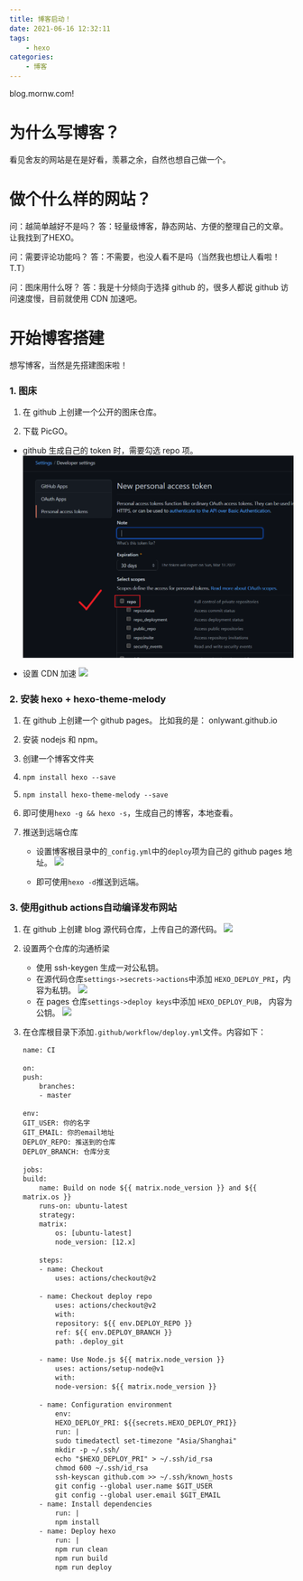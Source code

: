 ```yaml
---
title: 博客启动！
date: 2021-06-16 12:32:11
tags: 
	- hexo
categories:
	- 博客
---
```


blog.mornw.com!
<!-- more -->

# 为什么写博客？

看见舍友的网站是在是好看，羡慕之余，自然也想自己做一个。

# 做个什么样的网站？

问：越简单越好不是吗？
答：轻量级博客，静态网站、方便的整理自己的文章。让我找到了HEXO。

问：需要评论功能吗？
答：不需要，也没人看不是吗（当然我也想让人看啦！T.T）

问：图床用什么呀？
答：我是十分倾向于选择 github 的，很多人都说 github 访问速度慢，目前就使用 CDN 加速吧。

# 开始博客搭建

想写博客，当然是先搭建图床啦！

### 1. 图床

1. 在 github 上创建一个公开的图床仓库。

2. 下载 PicGO。
 - github 生成自己的 token 时，需要勾选 repo 项。
  ![](https://raw.githubusercontent.com/onlywant/blog_img/main/img/hexo_write/20220211152431.png)

  - 设置 CDN 加速
 ![](https://cdn.jsdelivr.net/gh/onlywant/blog_img/img/hexo_write/20220211153922.png)

### 2. 安装 hexo + hexo-theme-melody

1. 在 github 上创建一个 github pages。
 比如我的是： onlywant.github.io

2. 安装 nodejs 和 npm。

3. 创建一个博客文件夹

4. ```npm install hexo --save```

5. ```npm install hexo-theme-melody --save```

6. 即可使用`hexo -g && hexo -s`，生成自己的博客，本地查看。

7. 推送到远端仓库
	- 设置博客根目录中的`_config.yml`中的`deploy`项为自己的 github pages 地址。
 ![](https://cdn.jsdelivr.net/gh/onlywant/blog_img/img/hexo_write/20220211154803.png)

	- 即可使用`hexo -d`推送到远端。

### 3. 使用github actions自动编译发布网站
1. 在 github 上创建 blog 源代码仓库，上传自己的源代码。
![](https://cdn.jsdelivr.net/gh/onlywant/blog_img/img/hexo_write/20220211155536.png)

2. 设置两个仓库的沟通桥梁
	- 使用 ssh-keygen 生成一对公私钥。
	- 在源代码仓库`settings->secrets->actions`中添加 `HEXO_DEPLOY_PRI`，内容为私钥。
	![](https://cdn.jsdelivr.net/gh/onlywant/blog_img/img/hexo_write/20220211160209.png)
	- 在 pages 仓库`settings->deploy keys`中添加 `HEXO_DEPLOY_PUB`， 内容为公钥。
	![](https://cdn.jsdelivr.net/gh/onlywant/blog_img/img/hexo_write/20220211160502.png)

3. 在仓库根目录下添加`.github/workflow/deploy.yml`文件。内容如下：
	```
	name: CI

	on:
	push:
		branches:
		- master

	env:
	GIT_USER: 你的名字
	GIT_EMAIL: 你的email地址
	DEPLOY_REPO: 推送到的仓库
	DEPLOY_BRANCH: 仓库分支

	jobs:
	build:
		name: Build on node ${{ matrix.node_version }} and ${{ matrix.os }}
		runs-on: ubuntu-latest
		strategy:
		matrix:
			os: [ubuntu-latest]
			node_version: [12.x]

		steps:
		- name: Checkout
			uses: actions/checkout@v2

		- name: Checkout deploy repo
			uses: actions/checkout@v2
			with:
			repository: ${{ env.DEPLOY_REPO }}
			ref: ${{ env.DEPLOY_BRANCH }}
			path: .deploy_git

		- name: Use Node.js ${{ matrix.node_version }}
			uses: actions/setup-node@v1
			with:
			node-version: ${{ matrix.node_version }}

		- name: Configuration environment
			env:
			HEXO_DEPLOY_PRI: ${{secrets.HEXO_DEPLOY_PRI}}
			run: |
			sudo timedatectl set-timezone "Asia/Shanghai"
			mkdir -p ~/.ssh/
			echo "$HEXO_DEPLOY_PRI" > ~/.ssh/id_rsa
			chmod 600 ~/.ssh/id_rsa
			ssh-keyscan github.com >> ~/.ssh/known_hosts
			git config --global user.name $GIT_USER
			git config --global user.email $GIT_EMAIL
		- name: Install dependencies
			run: |
			npm install
		- name: Deploy hexo
			run: |
			npm run clean
			npm run build
			npm run deploy
	```

